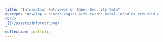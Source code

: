 ```yaml
---
title: "Information Retrieval on Cyber-Security Data"
excerpt: "Develop a search engine with Lucene model. Results returned are ranked using tf-idf score. Users provide relevance feedback to improve the effectiveness of the information retrieved.
<br/>
![](/assets/inforetr.png)
"
collection: portfolio
---
```

